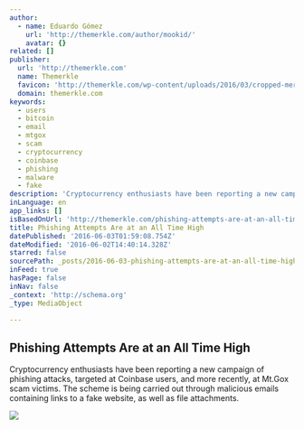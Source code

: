 ```yaml
---
author:
  - name: Eduardo Gómez
    url: 'http://themerkle.com/author/mookid/'
    avatar: {}
related: []
publisher:
  url: 'http://themerkle.com'
  name: Themerkle
  favicon: 'http://themerkle.com/wp-content/uploads/2016/03/cropped-merkle-white-1-192x192.png'
  domain: themerkle.com
keywords:
  - users
  - bitcoin
  - email
  - mtgox
  - scam
  - cryptocurrency
  - coinbase
  - phishing
  - malware
  - fake
description: 'Cryptocurrency enthusiasts have been reporting a new campaign of phishing attacks, targeted at Coinbase users, and more recently, at Mt.Gox scam victims. The scheme is being carried out through malicious emails containing links to a fake website, as well as file attachments.'
inLanguage: en
app_links: []
isBasedOnUrl: 'http://themerkle.com/phishing-attempts-are-at-an-all-time-high/'
title: Phishing Attempts Are at an All Time High
datePublished: '2016-06-03T01:59:08.754Z'
dateModified: '2016-06-02T14:40:14.328Z'
starred: false
sourcePath: _posts/2016-06-03-phishing-attempts-are-at-an-all-time-high.md
inFeed: true
hasPage: false
inNav: false
_context: 'http://schema.org'
_type: MediaObject

---
```

<article style=""><h1>Phishing Attempts Are at an All Time High</h1><p>Cryptocurrency enthusiasts have been reporting a new campaign of phishing attacks, targeted at Coinbase users, and more recently, at Mt.Gox scam victims. The scheme is being carried out through malicious emails containing links to a fake website, as well as file attachments.</p><img src="http://themerkle.com/wp-content/uploads/2015/12/shutterstock_328930892.jpg" /></article>